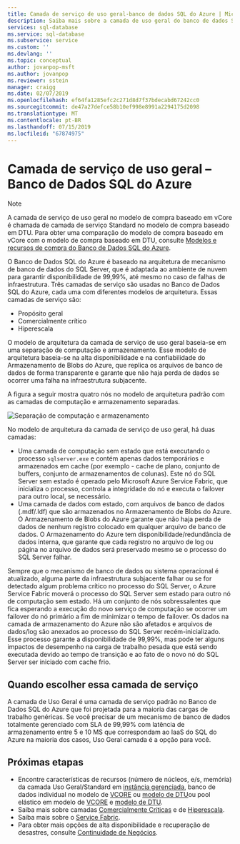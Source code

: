 ```yaml
---
title: Camada de serviço de uso geral-banco de dados SQL do Azure | Microsoft Docs
description: Saiba mais sobre a camada de uso geral do banco de dados SQL do Azure
services: sql-database
ms.service: sql-database
ms.subservice: service
ms.custom: ''
ms.devlang: ''
ms.topic: conceptual
author: jovanpop-msft
ms.author: jovanpop
ms.reviewer: sstein
manager: craigg
ms.date: 02/07/2019
ms.openlocfilehash: ef64fa1285efc2c271d8d7f37bdecabd67242cc0
ms.sourcegitcommit: de47a27defce58b10ef998e8991a2294175d2098
ms.translationtype: MT
ms.contentlocale: pt-BR
ms.lasthandoff: 07/15/2019
ms.locfileid: "67874975"
---
```

# <a name="general-purpose-service-tier---azure-sql-database"></a>Camada de serviço de uso geral – Banco de Dados SQL do Azure

> [!NOTE]
> A camada de serviço de uso geral no modelo de compra baseado em vCore é chamada de camada de serviço Standard no modelo de compra baseado em DTU. Para obter uma comparação do modelo de compra baseado em vCore com o modelo de compra baseado em DTU, consulte [Modelos e recursos de compra do Banco de Dados SQL do Azure](sql-database-purchase-models.md).

O Banco de Dados SQL do Azure é baseado na arquitetura de mecanismo de banco de dados do SQL Server, que é adaptada ao ambiente de nuvem para garantir disponibilidade de 99,99%, até mesmo no caso de falhas de infraestrutura. Três camadas de serviço são usadas no Banco de Dados SQL do Azure, cada uma com diferentes modelos de arquitetura. Essas camadas de serviço são:

- Propósito geral
- Comercialmente crítico
- Hiperescala

O modelo de arquitetura da camada de serviço de uso geral baseia-se em uma separação de computação e armazenamento. Esse modelo de arquitetura baseia-se na alta disponibilidade e na confiabilidade do Armazenamento de Blobs do Azure, que replica os arquivos de banco de dados de forma transparente e garante que não haja perda de dados se ocorrer uma falha na infraestrutura subjacente.

A figura a seguir mostra quatro nós no modelo de arquitetura padrão com as camadas de computação e armazenamento separadas.

![Separação de computação e armazenamento](media/sql-database-managed-instance/general-purpose-service-tier.png)

No modelo de arquitetura da camada de serviço de uso geral, há duas camadas:

- Uma camada de computação sem estado que está executando o processo `sqlserver.exe` e contém apenas dados temporários e armazenados em cache (por exemplo - cache de plano, conjunto de buffers, conjunto de armazenamentos de colunas). Este nó do SQL Server sem estado é operado pelo Microsoft Azure Service Fabric, que inicializa o processo, controla a integridade do nó e executa o failover para outro local, se necessário.
- Uma camada de dados com estado, com arquivos de banco de dados (.mdf/.ldf) que são armazenados no Armazenamento de Blobs do Azure. O Armazenamento de Blobs do Azure garante que não haja perda de dados de nenhum registro colocado em qualquer arquivo de banco de dados. O Armazenamento do Azure tem disponibilidade/redundância de dados interna, que garante que cada registro no arquivo de log ou página no arquivo de dados será preservado mesmo se o processo do SQL Server falhar.

Sempre que o mecanismo de banco de dados ou sistema operacional é atualizado, alguma parte da infraestrutura subjacente falhar ou se for detectado algum problema crítico no processo do SQL Server, o Azure Service Fabric moverá o processo do SQL Server sem estado para outro nó de computação sem estado. Há um conjunto de nós sobressalentes que fica esperando a execução do novo serviço de computação se ocorrer um failover do nó primário a fim de minimizar o tempo de failover. Os dados na camada de armazenamento do Azure não são afetados e arquivos de dados/log são anexados ao processo do SQL Server recém-inicializado. Esse processo garante a disponibilidade de 99,99%, mas pode ter alguns impactos de desempenho na carga de trabalho pesada que está sendo executada devido ao tempo de transição e ao fato de o novo nó do SQL Server ser iniciado com cache frio.

## <a name="when-to-choose-this-service-tier"></a>Quando escolher essa camada de serviço

A camada de Uso Geral é uma camada de serviço padrão no Banco de Dados SQL do Azure que foi projetada para a maioria das cargas de trabalho genéricas. Se você precisar de um mecanismo de banco de dados totalmente gerenciado com SLA de 99,99% com latência de armazenamento entre 5 e 10 MS que correspondam ao IaaS do SQL do Azure na maioria dos casos, Uso Geral camada é a opção para você.

## <a name="next-steps"></a>Próximas etapas

- Encontre características de recursos (número de núcleos, e/s, memória) da camada Uso Geral/Standard em [instância gerenciada](sql-database-managed-instance-resource-limits.md#service-tier-characteristics), banco de dados individual no modelo de [VCORE](sql-database-vcore-resource-limits-single-databases.md#general-purpose-service-tier-storage-sizes-and-compute-sizes) ou [modelo de DTU](sql-database-dtu-resource-limits-single-databases.md#single-database-storage-sizes-and-compute-sizes)ou pool elástico em modelo de [VCORE](sql-database-vcore-resource-limits-elastic-pools.md#general-purpose-service-tier-storage-sizes-and-compute-sizes) e [modelo de DTU](sql-database-dtu-resource-limits-elastic-pools.md#standard-elastic-pool-limits).
- Saiba mais sobre camadas [Comercialmente Críticas](sql-database-service-tier-business-critical.md) e de [Hiperescala](sql-database-service-tier-hyperscale.md).
- Saiba mais sobre o [Service Fabric](../service-fabric/service-fabric-overview.md).
- Para obter mais opções de alta disponibilidade e recuperação de desastres, consulte [Continuidade de Negócios](sql-database-business-continuity.md).
